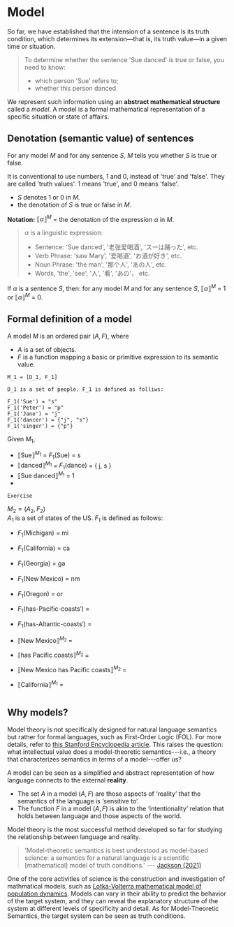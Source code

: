 # Model

So far, we have established that the intension of a sentence is its truth condition, which determines its extension—that is, its truth value—in a given time or situation. 

> To determine whether the sentence 'Sue danced' is true or false, you need to know: <br>
> - which person 'Sue' refers to;
> - whether this person danced.

We represent such information using an **abstract mathematical structure** called a *model*. A model is a formal mathematical representation of a specific situation or state of affairs.

## Denotation (semantic value) of sentences

For any model *M* and for any sentence *S*, $M$ tells you whether *S* is true or false.

It is conventional to use numbers, 1 and 0, instead of 'true' and 'false'. They are called 'truth values'. 1 means 'true', and 0 means 'false'.
- *S* denotes 1 or 0 in $M$. 
- the denotation of *S* is true or false in $M$.

**Notation:** $⟦\alpha⟧^M$ = the denotation of the expression $\alpha$ in $M$. 

> $\alpha$ is a linguistic expression: <br>
> - Sentence: 'Sue danced', '老张爱喝酒', 'スーは踊った', etc. 
> - Verb Phrase: 'saw Mary', '爱喝酒', 'お酒が好き', etc. 
> - Noun Phrase: 'the man', '那个人', 'あの人', etc. 
> - Words, 'the', 'see', '人', '看', 'あの'， etc.  

If $\alpha$ is a sentence *S*, then: for any model $M$ and for any sentence *S*, $⟦\alpha⟧^M$ = 1 or $⟦\alpha⟧^M$ = 0. 

## Formal definition of a model

A model $M$ is an ordered pair $(A, F)$, where 
- $A$ is a set of objects. 
- $F$ is a function mapping a basic or primitive expression to its semantic value. 

```
M_1 = [D_1, F_1]

D_1 is a set of people. F_1 is defined as folliws:

F_1('Sue') = "s"
F_1('Peter') = "p"
F_1('Jane') = "j"
F_1('dancer') = {"j", "s"}
F_1('singer') = {"p"}

```

Given $M_1$, 
- $⟦\text{Sue}⟧^{M_1}$ = $F_1 (\text{Sue})$ = $\text{s}$
- $⟦\text{danced}⟧^{M_1}$ = $F_1 (\text{dance})$ = { $\text{j}$, $\text{s}$ }
- $⟦\text{Sue danced}⟧^{M_1}$ = 1
- 
```
Exercise
```
$M_2 = (A_2, F_2)$ <br>
$A_1$ is a set of states of the US. $F_1$ is defined as follows:
- $F_1 (\text{Michigan})$ = $\text{mi}$
- $F_1 (\text{California})$ = $\text{ca}$
- $F_1 (\text{Georgia})$ = $\text{ga}$
- $F_1 (\text{New Mexico})$ = $\text{nm}$
- $F_1 (\text{Oregon})$ = $\text{or}$
  
- $F_1 (\textsf{has-Pacific-coasts}')$ =
- $F_1 (\textsf{has-Altantic-coasts}')$ =
- $⟦\text{New Mexico}⟧^{M_2}$ =
- $⟦\text{has Pacific coasts}⟧^{M_2}$ =
- $⟦\text{New Mexico has Pacific coasts}⟧^{M_2}$ =
- $⟦\text{California}⟧^{M_1}$ =
```
```

## Why models? 

Model theory is not specifically designed for natural language semantics but rather for formal languages, such as First-Order Logic (FOL). For more details, refer to [this Stanford Encyclopedia article](https://plato.stanford.edu/entries/model-theory/). This raises the question: what intellectual value does a model-theoretic semantics---i.e., a theory that characterizes semantics in terms of a model---offer us?

A model can be seen as a simplified and abstract representation of how language connects to the external **reality**.
- The set $A$ in a model $(A, F)$ are those aspects of ‘reality’ that the semantics of the language is ‘sensitive to’. 
- The function $F$ in a model $(A, F)$ is akin to the ‘intentionality’ relation that holds between language and those aspects of the world. 

Model theory is the most successful method developed so far for studying the relationship between language and reality.

> 'Model-theoretic semantics is best understood as model-based science: a semantics for a natural language is a scientific [mathematical] model of truth conditions.' --- [Jackson (2021)](https://link.springer.com/article/10.1007/s11229-020-02924-5)

One of the core activities of science is the construction and investigation of mathmatical models, such as [Lotka-Volterra mathematical model of population dynamics](https://en.wikipedia.org/wiki/Lotka%E2%80%93Volterra_equations#:~:text=The%20Lotka%E2%80%93Volterra%20system%20of,competition%2C%20disease%2C%20and%20mutualism.). Models can vary in their ability to predict the behavior of the target system, and they can reveal the explanatory structure of the system at different levels of specificity and detail. As for Model-Theoretic Semantics, the target system can be seen as truth conditions.  
